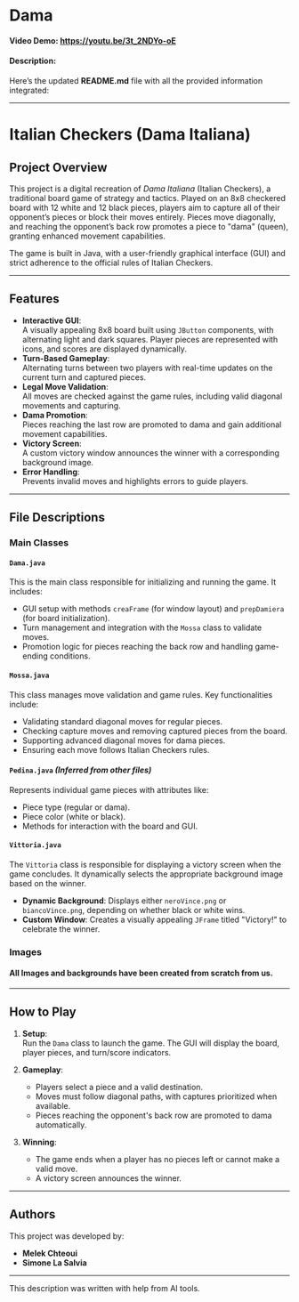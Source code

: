 # Dama
#### Video Demo:  <https://youtu.be/3t_2NDYo-oE>
#### Description:
Here’s the updated **README.md** file with all the provided information integrated:

---

# Italian Checkers (Dama Italiana)

## Project Overview

This project is a digital recreation of *Dama Italiana* (Italian Checkers), a traditional board game of strategy and tactics. Played on an 8x8 checkered board with 12 white and 12 black pieces, players aim to capture all of their opponent’s pieces or block their moves entirely. Pieces move diagonally, and reaching the opponent’s back row promotes a piece to "dama" (queen), granting enhanced movement capabilities.

The game is built in Java, with a user-friendly graphical interface (GUI) and strict adherence to the official rules of Italian Checkers.

---

## Features

- **Interactive GUI**:  
  A visually appealing 8x8 board built using `JButton` components, with alternating light and dark squares. Player pieces are represented with icons, and scores are displayed dynamically.  
- **Turn-Based Gameplay**:  
  Alternating turns between two players with real-time updates on the current turn and captured pieces.  
- **Legal Move Validation**:  
  All moves are checked against the game rules, including valid diagonal movements and capturing.  
- **Dama Promotion**:  
  Pieces reaching the last row are promoted to dama and gain additional movement capabilities.  
- **Victory Screen**:  
  A custom victory window announces the winner with a corresponding background image.  
- **Error Handling**:  
  Prevents invalid moves and highlights errors to guide players.  

---

## File Descriptions

### Main Classes

#### **`Dama.java`**
This is the main class responsible for initializing and running the game. It includes:  
- GUI setup with methods `creaFrame` (for window layout) and `prepDamiera` (for board initialization).  
- Turn management and integration with the `Mossa` class to validate moves.  
- Promotion logic for pieces reaching the back row and handling game-ending conditions.  

#### **`Mossa.java`**
This class manages move validation and game rules. Key functionalities include:  
- Validating standard diagonal moves for regular pieces.  
- Checking capture moves and removing captured pieces from the board.  
- Supporting advanced diagonal moves for dama pieces.  
- Ensuring each move follows Italian Checkers rules.  

#### **`Pedina.java`** *(Inferred from other files)*  
Represents individual game pieces with attributes like:  
- Piece type (regular or dama).  
- Piece color (white or black).  
- Methods for interaction with the board and GUI.

#### **`Vittoria.java`**
The `Vittoria` class is responsible for displaying a victory screen when the game concludes. It dynamically selects the appropriate background image based on the winner.  
- **Dynamic Background**: Displays either `neroVince.png` or `biancoVince.png`, depending on whether black or white wins.  
- **Custom Window**: Creates a visually appealing `JFrame` titled "Victory!" to celebrate the winner.

### Images

#### All Images and backgrounds have been created from scratch from us.

---

## How to Play

1. **Setup**:  
   Run the `Dama` class to launch the game. The GUI will display the board, player pieces, and turn/score indicators.  

2. **Gameplay**:  
   - Players select a piece and a valid destination.  
   - Moves must follow diagonal paths, with captures prioritized when available.  
   - Pieces reaching the opponent's back row are promoted to dama automatically.  

3. **Winning**:  
   - The game ends when a player has no pieces left or cannot make a valid move.  
   - A victory screen announces the winner.

---

## Authors

This project was developed by:  
- **Melek Chteoui**  
- **Simone La Salvia**

---

This description was written with help from AI tools.
